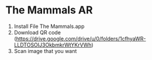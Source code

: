 # The Mammals AR
1. Install File The Mammals.app 
2. Download QR code (https://drive.google.com/drive/u/0/folders/1cfhyaWR-LLDTOSOIJ3OkbmkrWtYKrVWh)
3. Scan image that you want
